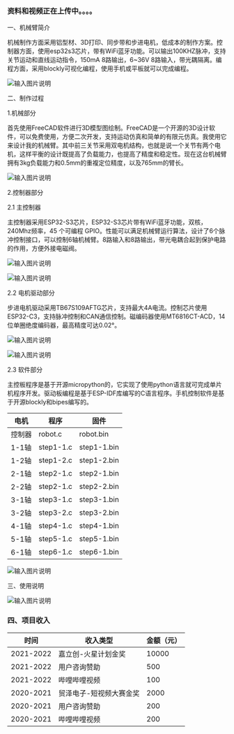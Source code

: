 ### 资料和视频正在上传中。。。。


一、机械臂简介

机械制作方面采用铝型材、3D打印、同步带和步进电机，低成本的制作方案。控制器方面，使用esp32s3芯片，带有WiFi蓝牙功能。可以输出100KHZ脉冲，支持关节运动和直线运动指令，150mA 8路输出，6~36V 8路输入，带光耦隔离。编程方面，采用blockly可视化编程，使用手机或平板就可以完成编程。

![输入图片说明](%E5%9B%BE%E7%89%87/%E6%9C%BA%E6%A2%B0%E8%87%82%E7%94%B5%E6%9C%BA%E7%BB%93%E6%9E%84.png)


二、制作过程




1.机械部分

首先使用FreeCAD软件进行3D模型图绘制。FreeCAD是一个开源的3D设计软件，可以免费使用，方便二次开发，支持运动仿真和简单的有限元仿真。我使用它来设计我的机械臂。其中前三关节采用双电机结构，也就是说一个关节有两个电机，这样平衡的设计既提高了负载能力，也提高了精度和稳定性。现在这台机械臂拥有3kg负载能力和0.5mm的重複定位精度，以及765mm的臂长。


![输入图片说明](%E5%9B%BE%E7%89%87%E6%9C%AA%E5%91%BD%E5%90%8D.png)



2.控制器部分




2.1 主控制器

主控制器采用ESP32-S3芯片，ESP32-S3芯片带有WiFi蓝牙功能，双核，240Mhz频率，45 个可编程 GPIO。性能可以满足机械臂运行算法，设计了6个脉冲控制接口，可以控制6轴机械臂。8路输入和8路输出，带光电耦合起到保护电路的作用，方便外接电磁阀。

![输入图片说明](%E5%9B%BE%E7%89%87/SCH_Schematic1_0-P1_2022-07-15.png)

![输入图片说明](%E5%9B%BE%E7%89%87/IMG_20220505_170758.jpg)

2.2 电机驱动部分

步进电机驱动采用TB67S109AFTG芯片，支持最大4A电流。控制芯片使用ESP32-C3，支持脉冲控制和CAN通信控制。磁编码器使用MT6816CT-ACD，14位单圈绝度编码器，最高精度可达0.02°。


![输入图片说明](%E5%9B%BE%E7%89%87/SCH_Schematic2_0-P1_2022-07-15.png)

![输入图片说明](%E5%9B%BE%E7%89%87/%E6%9C%AA%E5%91%BD%E5%90%8D3.png)


2.3 软件部分




主控板程序是基于开源micropython的，它实现了使用python语言就可完成单片机程序开发。驱动板编程是基于ESP-IDF库编写的C语言程序。手机控制软件是基于开源blockly和bipes编写的。

| 电机        | 程序        | 固件 |
|-----------|--------------|-------|
| 控制器 | robot.c   | robot.bin   |
| 1-1轴 | step1-1.c  | step1-1.bin |
| 1-2轴 | step1-2.c  | step1-2.bin |
| 2-1轴 | step2-1.c  | step2-1.bin |
| 2-2轴 | step2-1.c  | step2-2.bin |
| 3-1轴 | step3-1.c  | step3-1.bin |
| 3-2轴 | step3-2.c  | step3-2.bin |
| 4-1轴 | step4-1.c  | step4-1.bin |
| 5-1轴 | step5-1.c  | step5-1.bin |
| 6-1轴 | step6-1.c  | step6-1.bin |


![输入图片说明](%E5%9B%BE%E7%89%87/%E6%9C%AA%E5%91%BD%E5%90%8D5.png)


三、使用说明


![输入图片说明](%E5%9B%BE%E7%89%87/%E6%9C%AA%E5%91%BD%E5%90%8D4.png)

### 四、项目收入

| 时间        | 收入类型         | 金额（元） |
|-----------|--------------|-------|
| 2021-2022   |     嘉立创-火星计划金奖        |   10000|
| 2021-2022   |     用户咨询赞助         |   500    |
| 2021-2022 | 哔哩哔哩视频       |  100   |
| 2020-2021 | 贸泽电子-短视频大赛金奖 | 2000  |
| 2020-2021 | 用户咨询赞助       | 200   |
| 2020-2021 | 哔哩哔哩视频       | 200   |






